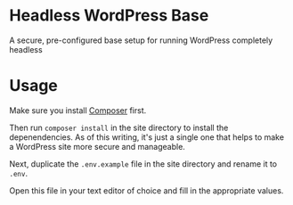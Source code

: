 # Headless WordPress Base

A secure, pre-configured base setup for running WordPress completely headless

# Usage

Make sure you install [Composer](https://getcomposer.org/) first.

Then run `composer install` in the site directory to install the depenendencies. As of this writing, it's just a single one that helps to make a WordPress site more secure and manageable.

Next, duplicate the `.env.example` file in the site directory and rename it to `.env`. 

Open this file in your text editor of choice and fill in the appropriate values.
